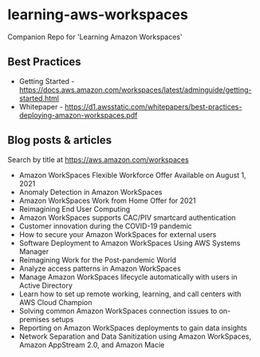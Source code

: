 # learning-aws-workspaces
Companion Repo for 'Learning Amazon Workspaces'

## Best Practices 
- Getting Started - https://docs.aws.amazon.com/workspaces/latest/adminguide/getting-started.html
- Whitepaper - https://d1.awsstatic.com/whitepapers/best-practices-deploying-amazon-workspaces.pdf

## Blog posts & articles
Search by title at https://aws.amazon.com/workspaces  
- Amazon WorkSpaces Flexible Workforce Offer Available on August 1, 2021
- Anomaly Detection in Amazon WorkSpaces
- Amazon WorkSpaces Work from Home Offer for 2021
- Reimagining End User Computing
- Amazon WorkSpaces supports CAC/PIV smartcard authentication
- Customer innovation during the COVID-19 pandemic
- How to secure your Amazon WorkSpaces for external users
- Software Deployment to Amazon WorkSpaces Using AWS Systems Manager
- Reimagining Work for the Post-pandemic World  
- Analyze access patterns in Amazon WorkSpaces
- Manage Amazon WorkSpaces lifecycle automatically with users in Active Directory
- Learn how to set up remote working, learning, and call centers with AWS Cloud Champion
- Solving common Amazon WorkSpaces connection issues to on-premises setups
- Reporting on Amazon WorkSpaces deployments to gain data insights
- Network Separation and Data Sanitization using Amazon WorkSpaces, Amazon AppStream 2.0, and Amazon Macie

